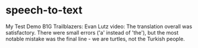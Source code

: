 # speech-to-text
My Test Demo
B1G Trailblazers: Evan Lutz video: The translation overall was satisfactory. There were small errors ('a' instead of 'the'), but the most notable mistake was the final line - we are turtles, not the Turkish people.